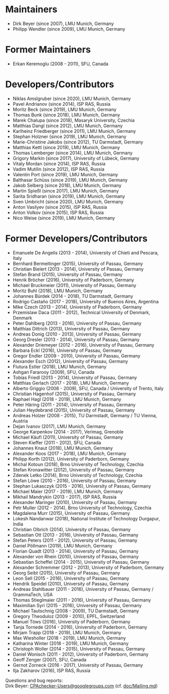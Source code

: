 <!--
This file is part of CPAchecker,
a tool for configurable software verification:
https://cpachecker.sosy-lab.org

SPDX-FileCopyrightText: 2007-2020 Dirk Beyer <https://www.sosy-lab.org>

SPDX-License-Identifier: Apache-2.0
-->

# Maintainers
- Dirk Beyer (since 2007), LMU Munich, Germany
- Philipp Wendler (since 2009), LMU Munich, Germany

# Former Maintainers
- Erkan Keremoglu (2008 - 2011), SFU, Canada

# Developers/Contributors
- Niklas Amslgruber (since 2020), LMU Munich, Germany
- Pavel Andrianov (since 2014), ISP RAS, Russia
- Moritz Beck (since 2019), LMU Munich, Germany
- Thomas Bunk (since 2018), LMU Munich, Germany
- Marek Chalupa (since 2018), Masaryk University, Czechia
- Matthias Dangl (since 2012), LMU Munich, Germany
- Karlheinz Friedberger (since 2011), LMU Munich, Germany
- Stephan Holzner (since 2019), LMU Munich, Germany
- Marie-Christine Jakobs (since 2012), TU Darmstadt, Germany
- Matthias Kettl (since 2019), LMU Munich, Germany
- Thomas Lemberger (since 2014), LMU Munich, Germany
- Grigory Markin (since 2017), University of Lübeck, Germany
- Vitaly Mordan (since 2014), ISP RAS, Russia
- Vadim Mutilin (since 2012), ISP RAS, Russia
- Valentin Port (since 2019), LMU Munich, Germany
- Balthasar Schüss (since 2019), LMU Munich, Germany
- Jakob Selberg (since 2018), LMU Munich, Germany
- Martin Spießl (since 2017), LMU Munich, Germany
- Sarita Sridharan (since 2019), LMU Munich, Germany
- Sven Umbricht (since 2020), LMU Munich, Germany
- Anton Vasilyev (since 2015), ISP RAS, Russia
- Anton Volkov (since 2015), ISP RAS, Russia
- Nico Weise (since 2019), LMU Munich, Germany

# Former Developers/Contributors
- Emanuele De Angelis (2013 - 2014), University of Chieti and Pescara, Italy
- Bernhard Bermeitinger (2015), University of Passau, Germany
- Christian Bielert (2013 - 2014), University of Passau, Germany
- Stefan Brand (2015), University of Passau, Germany
- Henrik Bröcher (2016), University of Paderborn, Germany
- Michael Bruckmeier (2011), University of Passau, Germany
- Moritz Buhl (2018), LMU Munich, Germany
- Johannes Bürdek (2014 - 2018), TU Darmstadt, Germany
- Rodrigo Castaño (2017 - 2018), University of Buenos Aires, Argentina
- Mike Czech (2013 - 2014), University of Paderborn, Germany
- Przemislaw Daca (2011 - 2012), Technical University of Denmark, Denmark
- Peter Dahlberg (2013 - 2016), University of Passau, Germany
- Matthias Dittrich (2013), University of Passau, Germany
- Andreas Donig (2010 - 2013), University of Passau, Germany
- Georg Dresler (2013 - 2014), University of Passau, Germany
- Alexander Driemeyer (2012 - 2016), University of Passau, Germany
- Barbara Eckl (2016), University of Passau, Germany
- Gregor Endler (2009 - 2010), University of Passau, Germany
- Alexander Esch (2012), University of Passau, Germany
- Flutura Estler (2018), LMU Munich, Germany
- Ashgan Fararooy (2009), SFU, Canada
- Tobias Friedl (2013 - 2014), University of Passau, Germany
- Matthias Gerlach (2017 - 2018), LMU Munich, Germany
- Alberto Griggio (2008 - 2009), SFU, Canada / University of Trento, Italy
- Christian Hagenhof (2015), University of Passau, Germany
- Raphael Hagl (2018 - 2019), LMU Munich, Germany
- Peter Häring (2011 - 2014), University of Passau, Germany
- Julian Heydebrand (2015), University of Passau, Germany
- Andreas Holzer (2008 - 2015), TU Darmstadt, Germany / TU Vienna, Austria
- Dejan Ivanov (2017), LMU Munich, Germany
- George Karpenkov (2014 - 2017), Verimag, Grenoble
- Michael Käufl (2011), University of Passau, Germany
- Steven Kieffer (2011 - 2012), SFU, Canada
- Johannes Knaut (2018), LMU Munich, Germany
- Alexander Koos (2017 - 2018), LMU Munich, Germany
- Philipp Korth (2012), University of Paderborn, Germany
- Michal Kotoun (2018), Brno University of Technology, Czechia
- Stefan Kronawitter (2012), University of Passau, Germany
- Zdenek Letko (2014), Brno University of Technology, Czechia
- Stefan Löwe (2010 - 2016), University of Passau, Germany
- Stephan Lukasczyk (2015 - 2016), University of Passau, Germany
- Michael Maier (2017 - 2019), LMU Munich, Germany
- Mikhail Mandrykin (2013 - 2017), ISP RAS, Russia
- Alexander Maringer (2010), University of Passau, Germany
- Petr Muller (2012 - 2014), Brno University of Technology, Czechia
- Magdalena Murr (2015), University of Passau, Germany
- Lokesh Nandanwar (2018), National Institute of Technology Durgapur, India
- Christian Olbrich (2014), University of Passau, Germany
- Sebastian Ott (2013 - 2016), University of Passau, Germany
- Stefan Peters (2011 - 2012), University of Passau, Germany
- Daniel Pöllmann (2019), LMU Munich, Germany
- Florian Quadt (2013 - 2014), University of Passau, Germany
- Alexander von Rhein (2010), University of Passau, Germany
- Sebastian Scheffel (2014 - 2015), University of Passau, Germany
- Alexander Schremmer (2012 - 2013), University of Paderborn, Germany
- Georg Seibt (2015), University of Passau, Germany
- Leon Sell (2015 - 2016), University of Passau, Germany
- Hendrik Speidel (2010), University of Passau, Germany
- Andreas Stahlbauer (2011 - 2016), University of Passau, Germany / GrammaTech, USA
- Thomas Stieglmaier (2011 - 2016), University of Passau, Germany
- Maximilian Syri (2015 - 2016), University of Passau, Germany
- Michael Tautschnig (2008 - 2009), TU Darmstadt, Germany
- Gregory Theoduloz (2009 - 2010), EPFL, Switzerland
- Manuel Töws (2016), University of Paderborn, Germany
- Tanja Tornede (2014 - 2016), University of Paderborn, Germany
- Mirjam Trapp (2018 - 2019), LMU Munich, Germany
- Max Wiesholler (2018 - 2019), LMU Munich, Germany
- Katharina Winter (2018 - 2019), LMU Munich, Germany
- Christoph Woller (2014 - 2015), University of Passau, Germany
- Daniel Wonisch (2011 - 2012), University of Paderborn, Germany
- Geoff Zenger (2007), SFU, Canada
- Gernot Zorneck (2016 - 2017), University of Passau, Germany
- Ilja Zakharov (2016), ISP RAS, Russia

Questions and bug reports:  
  Dirk Beyer: CPAchecker-Users@googlegroups.com (cf. [doc/Mailing.md](doc/Mailing.md))

